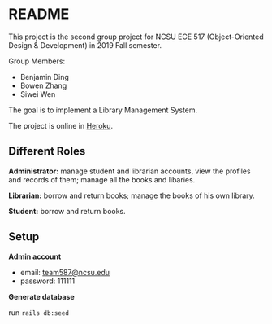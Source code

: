 # README

This project is the second group project for NCSU ECE 517 (Object-Oriented Design & Development) in 2019 Fall semester.

Group Members:

* Benjamin Ding
* Bowen Zhang
* Siwei Wen

The goal is to implement a Library Management System.

The project is online in [Heroku](https://fierce-badlands-55306.herokuapp.com/).

## Different Roles

**Administrator:** manage student and librarian accounts, view the profiles and records of them; manage all the books and libaries.

**Librarian:** borrow and return books; manage the books of his own library.

**Student:** borrow and return books.

## Setup

**Admin account**

- email: team587@ncsu.edu
- password: 111111
  
**Generate database**

run `rails db:seed`
